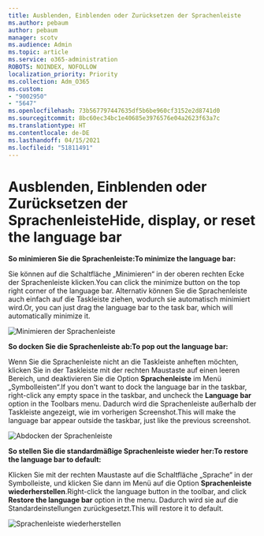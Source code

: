 ```yaml
---
title: Ausblenden, Einblenden oder Zurücksetzen der Sprachenleiste
ms.author: pebaum
author: pebaum
manager: scotv
ms.audience: Admin
ms.topic: article
ms.service: o365-administration
ROBOTS: NOINDEX, NOFOLLOW
localization_priority: Priority
ms.collection: Adm_O365
ms.custom:
- "9002950"
- "5647"
ms.openlocfilehash: 73b567797447635df5b6be960cf3152e2d8741d0
ms.sourcegitcommit: 8bc60ec34bc1e40685e3976576e04a2623f63a7c
ms.translationtype: HT
ms.contentlocale: de-DE
ms.lasthandoff: 04/15/2021
ms.locfileid: "51811491"
---
```

# <a name="hide-display-or-reset-the-language-bar"></a><span data-ttu-id="eb322-102">Ausblenden, Einblenden oder Zurücksetzen der Sprachenleiste</span><span class="sxs-lookup"><span data-stu-id="eb322-102">Hide, display, or reset the language bar</span></span>

<span data-ttu-id="eb322-103">**So minimieren Sie die Sprachenleiste:**</span><span class="sxs-lookup"><span data-stu-id="eb322-103">**To minimize the language bar:**</span></span>

<span data-ttu-id="eb322-104">Sie können auf die Schaltfläche „Minimieren“ in der oberen rechten Ecke der Sprachenleiste klicken.</span><span class="sxs-lookup"><span data-stu-id="eb322-104">You can click the minimize button on the top right corner of the language bar.</span></span> <span data-ttu-id="eb322-105">Alternativ können Sie die Sprachenleiste auch einfach auf die Taskleiste ziehen, wodurch sie automatisch minimiert wird.</span><span class="sxs-lookup"><span data-stu-id="eb322-105">Or, you can just drag the language bar to the task bar, which will automatically minimize it.</span></span>

![Minimieren der Sprachenleiste](media/minimize-language-bar.png)

<span data-ttu-id="eb322-107">**So docken Sie die Sprachenleiste ab:**</span><span class="sxs-lookup"><span data-stu-id="eb322-107">**To pop out the language bar:**</span></span>

<span data-ttu-id="eb322-108">Wenn Sie die Sprachenleiste nicht an die Taskleiste anheften möchten, klicken Sie in der Taskleiste mit der rechten Maustaste auf einen leeren Bereich, und deaktivieren Sie die Option **Sprachenleiste** im Menü „Symbolleisten“.</span><span class="sxs-lookup"><span data-stu-id="eb322-108">If you don't want to dock the language bar in the taskbar, right-click any empty space in the taskbar, and uncheck the **Language bar** option in the Toolbars menu.</span></span> <span data-ttu-id="eb322-109">Dadurch wird die Sprachenleiste außerhalb der Taskleiste angezeigt, wie im vorherigen Screenshot.</span><span class="sxs-lookup"><span data-stu-id="eb322-109">This will make the language bar appear outside the taskbar, just like the previous screenshot.</span></span>

![Abdocken der Sprachenleiste](media/pop-out-language-bar.png)

<span data-ttu-id="eb322-111">**So stellen Sie die standardmäßige Sprachenleiste wieder her:**</span><span class="sxs-lookup"><span data-stu-id="eb322-111">**To restore the language bar to default:**</span></span>

<span data-ttu-id="eb322-112">Klicken Sie mit der rechten Maustaste auf die Schaltfläche „Sprache“ in der Symbolleiste, und klicken Sie dann im Menü auf die Option **Sprachenleiste wiederherstellen**.</span><span class="sxs-lookup"><span data-stu-id="eb322-112">Right-click the language button in the toolbar, and click **Restore the language bar** option in the menu.</span></span> <span data-ttu-id="eb322-113">Dadurch wird sie auf die Standardeinstellungen zurückgesetzt.</span><span class="sxs-lookup"><span data-stu-id="eb322-113">This will restore it to default.</span></span>

![Sprachenleiste wiederherstellen](media/restore-language-bar.png)
